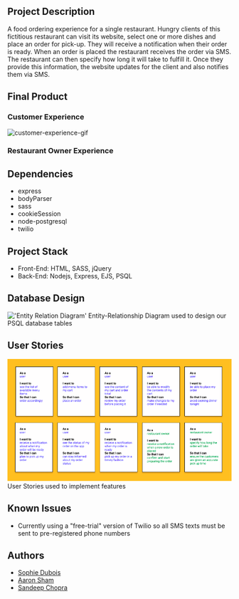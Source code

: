 ## Project Description
A food ordering experience for a single restaurant. Hungry clients of this fictitious restaurant can visit its website, select one or more dishes and place an order for pick-up. They will receive a notification when their order is ready.
When an order is placed the restaurant receives the order via SMS. The restaurant can then specify how long it will take to fulfill it. Once they provide this information, the website updates for the client and also notifies them via SMS.

## Final Product
### Customer Experience
![customer-experience-gif](https://github.com/sophdubs/restaurant-takeout-app/blob/master/documentation/client-experience.gif?raw=true)

### Restaurant Owner Experience


## Dependencies
- express
- bodyParser
- sass
- cookieSession
- node-postgresql
- twilio

## Project Stack
- Front-End: HTML, SASS, jQuery
- Back-End: Nodejs, Express, EJS, PSQL

## Database Design
!['Entity Relation Diagram'](https://raw.githubusercontent.com/aaron3993/midterm-project/master/documentation/Database%20ERD.png)
Entity-Relationship Diagram used to design our PSQL database tables

## User Stories
!['User Stories](https://github.com/sophdubs/restaurant-takeout-app/blob/master/documentation/user-stories.png?raw=true)
User Stories used to implement features 

## Known Issues
- Currently using a "free-trial" version of Twilio so all SMS texts must be sent to pre-registered phone numbers

## Authors
- [Sophie Dubois](https://github.com/sophdubs)
- [Aaron Sham](https://github.com/aaron3993)
- [Sandeep Chopra](https://github.com/letsandeepio)
